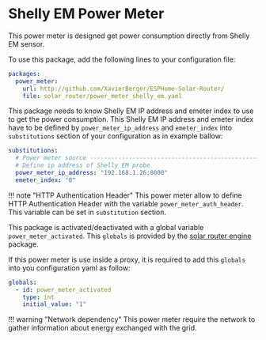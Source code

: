 # Shelly EM Power Meter

This power meter is designed get power consumption directly from Shelly EM sensor.

To use this package, add the following lines to your configuration file:

```yaml linenums="1"
packages:
  power_meter:
    url: http://github.com/XavierBerger/ESPHome-Solar-Router/
    file: solar_router/power_meter_shelly_em.yaml
```

This package needs to know Shelly EM IP address and emeter index to use to get the power consumption. This Shelly EM IP address and emeter index have to be defined by `power_meter_ip_address` and `emeter_index` into `substitutions` section of your configuration as in example ballow:

```yaml linenums="1"
substitutions:
  # Power meter source -----------------------------------------------------------
  # Define ip address of Shelly EM probe
  power_meter_ip_address: "192.168.1.26:8000"
  emeter_index: "0"
```

!!! note "HTTP Authentication Header"
    This power meter allow to define HTTP Authentication Header with the variable `power_meter_auth_header`.
    This variable can be set in `substitution` section.

This package is activated/deactivated with a global variable `power_meter_activated`. This `globals` is provided by the [solar router engine](engine.md) package.

If this power meter is use inside a proxy, it is required to add this `globals` into you configuration yaml as follow:

```yaml linenums="1"
globals:
  - id: power_meter_activated
    type: int
    initial_value: "1"
```

!!! warning "Network dependency"
    This power meter require the network to gather information about energy exchanged with the grid.